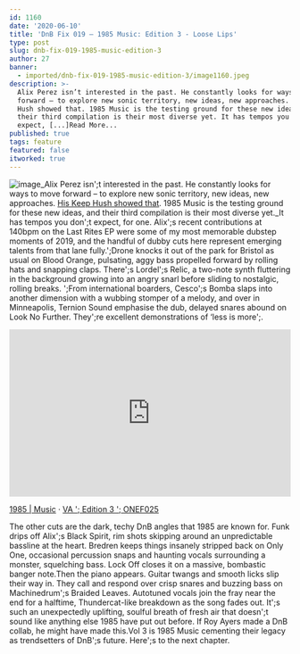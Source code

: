 ```yaml
---
id: 1160
date: '2020-06-10'
title: 'DnB Fix 019 – 1985 Music: Edition 3 - Loose Lips'
type: post
slug: dnb-fix-019-1985-music-edition-3
author: 27
banner:
  - imported/dnb-fix-019-1985-music-edition-3/image1160.jpeg
description: >-
  Alix Perez isn’t interested in the past. He constantly looks for ways to move
  forward – to explore new sonic territory, new ideas, new approaches. His Keep
  Hush showed that. 1985 Music is the testing ground for these new ideas, and
  their third compilation is their most diverse yet. It has tempos you don’t
  expect, [...]Read More...
published: true
tags: feature
featured: false
itworked: true
---
```

![image](../imported/dnb-fix-019-1985-music-edition-3/image1160.jpeg)_Alix Perez isn';t interested in the past. He constantly looks for ways to move forward – to explore new sonic territory, new ideas, new approaches. [His Keep Hush showed that](https://www.youtube.com/watch?v=4u7nAXV-9EY). 1985 Music is the testing ground for these new ideas, and their third compilation is their most diverse yet._It has tempos you don';t expect, for one. Alix';s recent contributions at 140bpm on the Last Rites EP were some of my most memorable dubstep moments of 2019, and the handful of dubby cuts here represent emerging talents from that lane fully.';Drone knocks it out of the park for Bristol as usual on Blood Orange, pulsating, aggy bass propelled forward by rolling hats and snapping claps. There';s Lordel';s Relic, a two-note synth fluttering in the background growing into an angry snarl before sliding to nostalgic, rolling breaks. ';From international boarders, Cesco';s Bomba slaps into another dimension with a wubbing stomper of a melody, and over in Minneapolis, Ternion Sound emphasise the dub, delayed snares abound on Look No Further. They';re excellent demonstrations of ‘less is more';.

<iframe width='100%' height='300' scrolling='no' frameborder='no' allow='autoplay' src='https://w.soundcloud.com/player/?url=https%3A//api.soundcloud.com/playlists/1028090110&color=%23ff5500&auto_play=false&hide_related=false&show_comments=true&show_user=true&show_reposts=false&show_teaser=true&visual=true'></iframe>

[1985 | Music](https://soundcloud.com/1985music1985 "1985  |  Music") · [VA '; Edition 3 '; ONEF025](https://soundcloud.com/1985music1985/sets/va-edition-3-onef025 "VA - Edition 3 - ONEF025")

The other cuts are the dark, techy DnB angles that 1985 are known for. Funk drips off Alix';s Black Spirit, rim shots skipping around an unpredictable bassline at the heart. Bredren keeps things insanely stripped back on Only One, occasional percussion snaps and haunting vocals surrounding a monster, squelching bass. Lock Off closes it on a massive, bombastic banger note.Then the piano appears. Guitar twangs and smooth licks slip their way in. They call and respond over crisp snares and buzzing bass on Machinedrum';s Braided Leaves. Autotuned vocals join the fray near the end for a halftime, Thundercat-like breakdown as the song fades out. It';s such an unexpectedly uplifting, soulful breath of fresh air that doesn';t sound like anything else 1985 have put out before. If Roy Ayers made a DnB collab, he might have made this.Vol 3 is 1985 Music cementing their legacy as trendsetters of DnB';s future. Here';s to the next chapter.